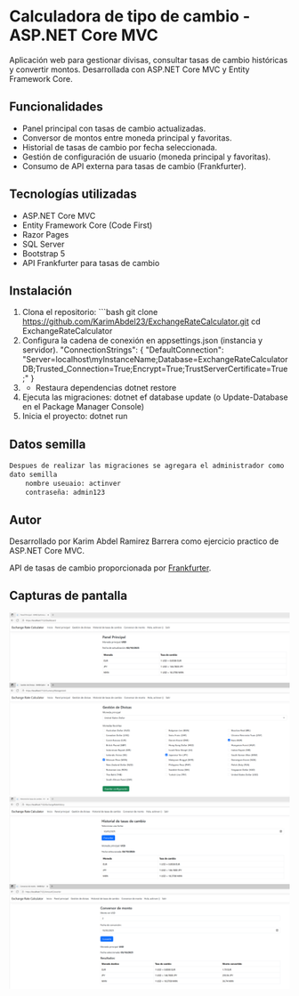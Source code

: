 # Calculadora de tipo de cambio - ASP.NET Core MVC

Aplicación web para gestionar divisas, consultar tasas de cambio históricas y convertir montos. Desarrollada con ASP.NET Core MVC y Entity Framework Core.

## Funcionalidades

- Panel principal con tasas de cambio actualizadas.
- Conversor de montos entre moneda principal y favoritas.
- Historial de tasas de cambio por fecha seleccionada.
- Gestión de configuración de usuario (moneda principal y favoritas).
- Consumo de API externa para tasas de cambio (Frankfurter).

## Tecnologías utilizadas

- ASP.NET Core MVC
- Entity Framework Core (Code First)
- Razor Pages
- SQL Server
- Bootstrap 5
- API Frankfurter para tasas de cambio

## Instalación

1. Clona el repositorio:
        ```bash
        git clone https://github.com/KarimAbdel23/ExchangeRateCalculator.git
        cd ExchangeRateCalculator
2. Configura la cadena de conexión en appsettings.json (instancia y servidor).
        "ConnectionStrings": {
            "DefaultConnection": "Server=localhost\\myInstanceName;Database=ExchangeRateCalculatorDB;Trusted_Connection=True;Encrypt=True;TrustServerCertificate=True;"
        }
3. - Restaura dependencias
        dotnet restore
4. Ejecuta las migraciones:
        dotnet ef database update (o Update-Database en el Package Manager Console)
5. Inicia el proyecto:
        dotnet run

## Datos semilla
    Despues de realizar las migraciones se agregara el administrador como dato semilla
        nombre useuaio: actinver
        contraseña: admin123

## Autor

Desarrollado por Karim Abdel Ramirez Barrera como ejercicio practico de ASP.NET Core MVC.

API de tasas de cambio proporcionada por [Frankfurter](https://api.frankfurter.dev/).

## Capturas de pantalla
![Panel Principal](screenshots/dashboard.png)
![Gestion de divisas](screenshots/currencymanagement.png)
![Historial de tasas de cambio](screenshots/exchangeratehistory.png)
![Conversor de monto](screenshots/amountconverter.png)